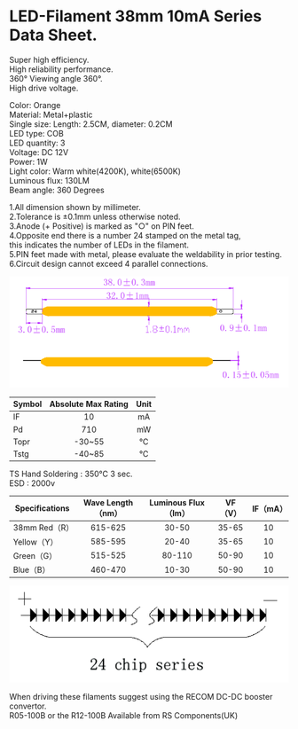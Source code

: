 # LED-Filament 38mm 10mA Series Data Sheet.

Super high efficiency.  
High reliability performance.  
360° Viewing angle 360°.  
High drive voltage.  

Color: Orange  
Material: Metal+plastic  
Single size: Length: 2.5CM, diameter: 0.2CM  
LED type: COB  
LED quantity: 3  
Voltage: DC 12V  
Power: 1W  
Light color: Warm white(4200K), white(6500K)  
Luminous flux: 130LM  
Beam angle: 360 Degrees  

1.All dimension shown by millimeter.  
2.Tolerance is ±0.1mm unless otherwise noted.  
3.Anode (+ Positive) is marked as "○" on PIN feet.  
4.Opposite end there is a number 24 stamped on the metal tag,  
  this indicates the number of LEDs in the filament.  
5.PIN feet made with metal, please evaluate the weldability in prior testing.  
6.Circuit design cannot exceed 4 parallel connections.


![alt text](https://github.com/Galaxy-Man/LED-Filament/blob/master/LEDFilamentDimensions.png "Dimensions")

| Symbol | Absolute Max Rating | Unit |
| ------------- | :-------------: |:-------------: |
|IF |10 |mA | 
|Pd |710 |mW | 
|Topr |-30~55 |℃ | 
|Tstg | -40~85|℃ | 

TS Hand Soldering : 350℃ 3 sec.   
ESD : 2000v

|  	Specifications|  	Wave Length（nm）|  	Luminous Flux（lm） | 	VF（V）|  	IF（mA）|  
| ------------- | :-------------: |:-------------:|:-------------: |:-------------: |
| 38mm 	Red（R）|  	615-625|  	30-50 | 	35-65|  	10 	    |     
| Yellow（Y）|  	585-595|  	20-40 | 	35-65| 	10 	 | 
| Green（G）|  	515-525 | 	80-110|  	50-90| 	10 	 | 
| Blue（B）|  	460-470 | 	10-30|  	50-90| 	10 	 | 


![alt text](https://github.com/Galaxy-Man/LED-Filament/blob/master/LEDFilament24ChipSeries.png "LED Filament 24Chip Series")

When driving these filaments suggest using the RECOM DC-DC booster convertor.  
R05-100B or the R12-100B
Available from RS Components(UK)



